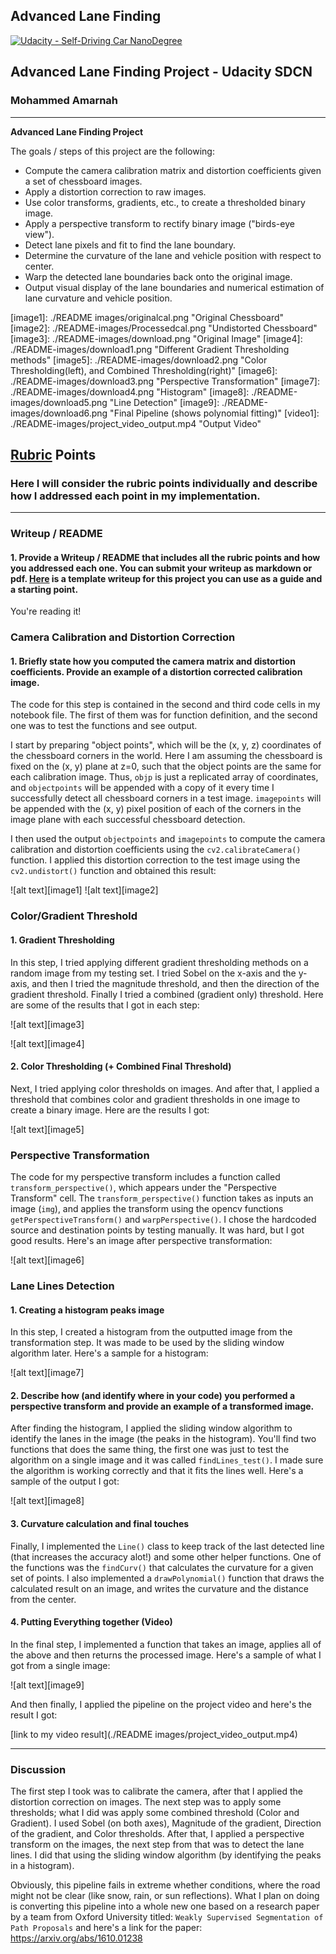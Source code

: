 ## Advanced Lane Finding
[![Udacity - Self-Driving Car NanoDegree](https://s3.amazonaws.com/udacity-sdc/github/shield-carnd.svg)](http://www.udacity.com/drive)

## Advanced Lane Finding Project - Udacity SDCN

### Mohammed Amarnah

---

**Advanced Lane Finding Project**

The goals / steps of this project are the following:

* Compute the camera calibration matrix and distortion coefficients given a set of chessboard images.
* Apply a distortion correction to raw images.
* Use color transforms, gradients, etc., to create a thresholded binary image.
* Apply a perspective transform to rectify binary image ("birds-eye view").
* Detect lane pixels and fit to find the lane boundary.
* Determine the curvature of the lane and vehicle position with respect to center.
* Warp the detected lane boundaries back onto the original image.
* Output visual display of the lane boundaries and numerical estimation of lane curvature and vehicle position.

[//]: # (Image References)

[image1]: ./README images/originalcal.png "Original Chessboard"
[image2]: ./README-images/Processedcal.png "Undistorted Chessboard"
[image3]: ./README-images/download.png "Original Image"
[image4]: ./README-images/download1.png "Different Gradient Thresholding methods"
[image5]: ./README-images/download2.png "Color Thresholding(left), and Combined Thresholding(right)"
[image6]: ./README-images/download3.png "Perspective Transformation"
[image7]: ./README-images/download4.png "Histogram"
[image8]: ./README-images/download5.png "Line Detection"
[image9]: ./README-images/download6.png "Final Pipeline (shows polynomial fitting)"
[video1]: ./README-images/project_video_output.mp4 "Output Video"

## [Rubric](https://review.udacity.com/#!/rubrics/571/view) Points

### Here I will consider the rubric points individually and describe how I addressed each point in my implementation.  

---

### Writeup / README

#### 1. Provide a Writeup / README that includes all the rubric points and how you addressed each one.  You can submit your writeup as markdown or pdf.  [Here](https://github.com/udacity/CarND-Advanced-Lane-Lines/blob/master/writeup_template.md) is a template writeup for this project you can use as a guide and a starting point.  

You're reading it!

### Camera Calibration and Distortion Correction

#### 1. Briefly state how you computed the camera matrix and distortion coefficients. Provide an example of a distortion corrected calibration image.

The code for this step is contained in the second and third code cells in my notebook file. The first of them was for function definition, and the second one was to test the functions and see output.

I start by preparing "object points", which will be the (x, y, z) coordinates of the chessboard corners in the world. Here I am assuming the chessboard is fixed on the (x, y) plane at z=0, such that the object points are the same for each calibration image.  Thus, `objp` is just a replicated array of coordinates, and `objectpoints` will be appended with a copy of it every time I successfully detect all chessboard corners in a test image.  `imagepoints` will be appended with the (x, y) pixel position of each of the corners in the image plane with each successful chessboard detection.  

I then used the output `objectpoints` and `imagepoints` to compute the camera calibration and distortion coefficients using the `cv2.calibrateCamera()` function.  I applied this distortion correction to the test image using the `cv2.undistort()` function and obtained this result: 

![alt text][image1]
![alt text][image2]

### Color/Gradient Threshold

#### 1. Gradient Thresholding
In this step, I tried applying different gradient thresholding methods on a random image from my testing set. I tried Sobel on the x-axis and the y-axis, and then I tried the magnitude threshold, and then the direction of the gradient threshold. 
Finally I tried a combined (gradient only) threshold. Here are some of the results that I got in each step:

![alt text][image3]

![alt text][image4]

#### 2. Color Thresholding (+ Combined Final Threshold)
Next, I tried applying color thresholds on images. And after that, I applied a threshold that combines color and gradient thresholds in one image to create a binary image. Here are the results I got:

![alt text][image5]

### Perspective Transformation
The code for my perspective transform includes a function called `transform_perspective()`, which appears under the "Perspective Transform" cell. The `transform_perspective()` function takes as inputs an image (`img`), and applies the transform using the opencv functions `getPerspectiveTransform()` and `warpPerspective()`. I chose the hardcoded source and destination points by testing manually. It was hard, but I got good results. Here's an image after perspective transformation:

![alt text][image6]

### Lane Lines Detection

#### 1. Creating a histogram peaks image

In this step, I created a histogram from the outputted image from the transformation step. It was made to be used by the sliding window algorithm later. Here's a sample for a histogram:

![alt text][image7]

#### 2. Describe how (and identify where in your code) you performed a perspective transform and provide an example of a transformed image.

After finding the histogram, I applied the sliding window algorithm to identify the lanes in the image (the peaks in the histogram). You'll find two functions that does the same thing, the first one was just to test the algorithm on a single image and it was called `findLines_test()`. I made sure the algorithm is working correctly and that it fits the lines well. Here's a sample of the output I got: 

![alt text][image8] 

#### 3. Curvature calculation and final touches

Finally, I implemented the `Line()` class to keep track of the last detected line (that increases the accuracy alot!) and some other helper functions. One of the functions was the `findCurv()` that calculates the curvature for a given set of points. I also implemented a `drawPolynomial()` function that draws the calculated result on an image, and writes the curvature and the distance from the center.

#### 4. Putting Everything together (Video)

In the final step, I implemented a function that takes an image, applies all of the above and then returns the processed image. Here's a sample of what I got from a single image:

![alt text][image9]

And then finally, I applied the pipeline on the project video and here's the result I got:

[link to my video result](./README images/project_video_output.mp4)

---

### Discussion

The first step I took was to calibrate the camera, after that I applied the distortion correction on images. The next step was to apply some thresholds; what I did was apply some combined threshold (Color and Gradient). I used Sobel (on both axes), Magnitude of the gradient, Direction of the gradient, and Color thresholds. 
After that, I applied a perspective transform on the images, the next step from that was to detect the lane lines. I did that using the sliding window algorithm (by identifying the peaks in a histogram).

Obviously, this pipeline fails in extreme whether conditions, where the road might not be clear (like snow, rain, or sun reflections). What I plan on doing is converting this pipeline into a whole new one based on a research paper by a team from Oxford University titled: 
`Weakly Supervised Segmentation of Path Proposals`
and here's a link for the paper: 
https://arxiv.org/abs/1610.01238
